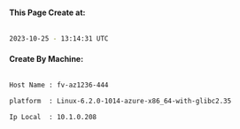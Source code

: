 
   
#### This Page Create at:

```bash

2023-10-25 - 13:14:31 UTC

```

#### Create By Machine:

```bash

Host Name : fv-az1236-444

platform  : Linux-6.2.0-1014-azure-x86_64-with-glibc2.35

Ip Local  : 10.1.0.208

```

